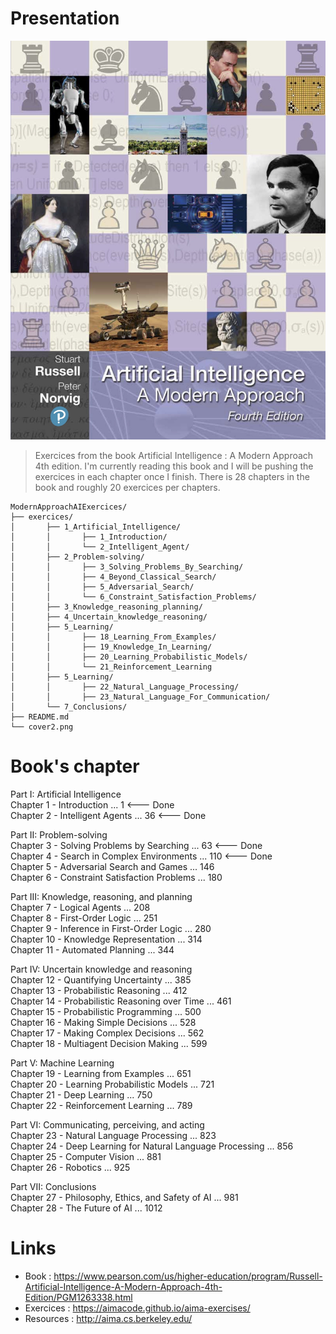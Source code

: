 # Presentation

<p align="center"><img src="cover2.jpg"></p>

>Exercices from the book Artificial Intelligence : A Modern Approach 4th edition. I'm currently reading this book and I will be pushing the exercices in each chapter once I finish. There is 28 chapters in the book and roughly 20 exercices per chapters.

<pre><code>ModernApproachAIExercices/
├── exercices/
│   	├── 1_Artificial_Intelligence/   
│       │       ├── 1_Introduction/ 
│       │       └── 2_Intelligent_Agent/ 
│       ├── 2_Problem-solving/ 	 
│       │       ├── 3_Solving_Problems_By_Searching/ 
│       │       ├── 4_Beyond_Classical_Search/ 
│       │       ├── 5_Adversarial_Search/ 
│       │       └── 6_Constraint_Satisfaction_Problems/ 
│       ├── 3_Knowledge_reasoning_planning/ 	 
│       ├── 4_Uncertain_knowledge_reasoning/ 	 
│       ├── 5_Learning/ 	 
│       │       ├── 18_Learning_From_Examples/ 
│       │       ├── 19_Knowledge_In_Learning/ 
│       │       ├── 20_Learning_Probabilistic_Models/ 
│       │       └── 21_Reinforcement_Learning	 
│       ├── 5_Learning/ 	 
│       │       ├── 22_Natural_Language_Processing/ 
│       │       ├── 23_Natural_Language_For_Communication/ 	 
│       └── 7_Conclusions/ 	 	 
├── README.md		          
└── cover2.png
</pre></code>

# Book's chapter

Part I: Artificial Intelligence<br>
Chapter 1 - Introduction ... 1 <--- Done<br>
Chapter 2 - Intelligent Agents ... 36 <--- Done<br>

Part II: Problem-solving<br>
Chapter 3 - Solving Problems by Searching ... 63 <--- Done<br>
Chapter 4 - Search in Complex Environments ... 110 <--- Done<br>
Chapter 5 - Adversarial Search and Games ... 146<br>
Chapter 6 - Constraint Satisfaction Problems ... 180<br>

Part III: Knowledge, reasoning, and planning<br>
Chapter 7 - Logical Agents ... 208<br>
Chapter 8 - First-Order Logic ... 251<br>
Chapter 9 - Inference in First-Order Logic ... 280<br>
Chapter 10 - Knowledge Representation ... 314<br>
Chapter 11 - Automated Planning ... 344<br>

Part IV: Uncertain knowledge and reasoning<br>
Chapter 12 - Quantifying Uncertainty ... 385<br>
Chapter 13 - Probabilistic Reasoning ... 412<br>
Chapter 14 - Probabilistic Reasoning over Time ... 461<br>
Chapter 15 - Probabilistic Programming ... 500<br>
Chapter 16 - Making Simple Decisions ... 528<br>
Chapter 17 - Making Complex Decisions ... 562<br>
Chapter 18 - Multiagent Decision Making ... 599<br>

Part V: Machine Learning<br>
Chapter 19 - Learning from Examples ... 651<br>
Chapter 20 - Learning Probabilistic Models ... 721<br>
Chapter 21 - Deep Learning ... 750<br>
Chapter 22 - Reinforcement Learning ... 789<br>

Part VI: Communicating, perceiving, and acting<br>
Chapter 23 - Natural Language Processing ... 823<br>
Chapter 24 - Deep Learning for Natural Language Processing ... 856<br>
Chapter 25 - Computer Vision ... 881<br>
Chapter 26 - Robotics ... 925<br>

Part VII: Conclusions<br>
Chapter 27 - Philosophy, Ethics, and Safety of AI ... 981<br>
Chapter 28 - The Future of AI ... 1012<br>

# Links

- Book : https://www.pearson.com/us/higher-education/program/Russell-Artificial-Intelligence-A-Modern-Approach-4th-Edition/PGM1263338.html
- Exercices : https://aimacode.github.io/aima-exercises/
- Resources : http://aima.cs.berkeley.edu/
